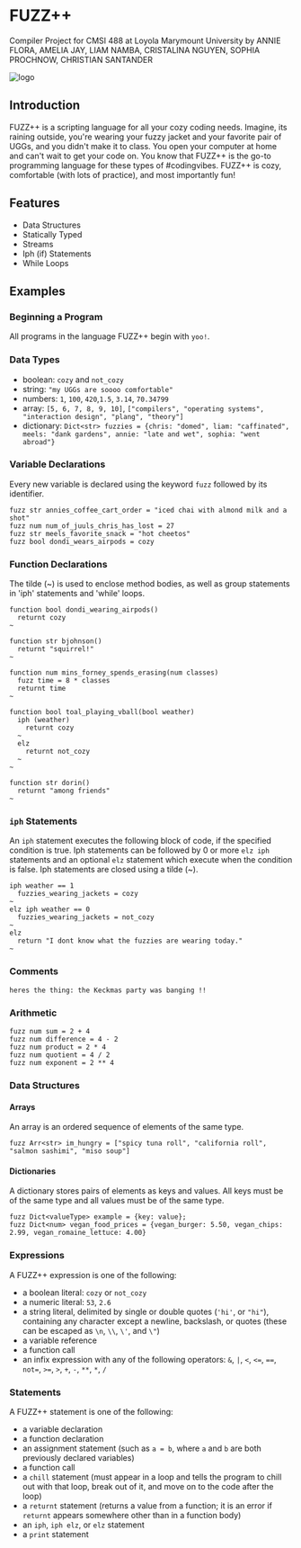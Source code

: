 # FUZZ++
Compiler Project for CMSI 488 at Loyola Marymount University by
ANNIE FLORA, AMELIA JAY, LIAM NAMBA, CRISTALINA NGUYEN, SOPHIA PROCHNOW, CHRISTIAN SANTANDER

![logo](https://user-images.githubusercontent.com/31746937/52384776-be8b2700-2a33-11e9-91c9-be75d5445533.jpeg)

## Introduction
FUZZ++ is a scripting language for all your cozy coding needs. Imagine, its raining outside, you're wearing your fuzzy jacket and your favorite pair of UGGs, and you didn't make it to class. You open your computer at home and can't wait to get your code on. You know that FUZZ++ is the go-to programming language for these types of #codingvibes. FUZZ++ is cozy, comfortable (with lots of practice), and most importantly fun!

## Features
- Data Structures
- Statically Typed
- Streams
- Iph (if) Statements
- While Loops

## Examples

### Beginning a Program
All programs in the language FUZZ++ begin with `yoo!`. 

### Data Types
- boolean: `cozy` and `not_cozy`
- string: `"my UGGs are soooo comfortable"`
- numbers: `1`, `100`, `420`,`1.5`, `3.14`, `70.34799`
- array: `[5, 6, 7, 8, 9, 10]`, `["compilers", "operating systems", "interaction design", "plang", "theory"]`
- dictionary: `Dict<str> fuzzies = {chris: "domed", liam: "caffinated", meels: "dank gardens", annie: "late and wet", sophia: "went abroad"}`

### Variable Declarations
Every new variable is declared using the keyword `fuzz` followed by its identifier.
```
fuzz str annies_coffee_cart_order = "iced chai with almond milk and a shot"
fuzz num num_of_juuls_chris_has_lost = 27
fuzz str meels_favorite_snack = "hot cheetos"
fuzz bool dondi_wears_airpods = cozy
```

### Function Declarations

The tilde (~) is used to enclose method bodies, as well as group statements in 'iph' statements and 'while' loops.

```
function bool dondi_wearing_airpods()
  returnt cozy
~

function str bjohnson()
  returnt "squirrel!"
~

function num mins_forney_spends_erasing(num classes)
  fuzz time = 8 * classes
  returnt time
~  

function bool toal_playing_vball(bool weather)
  iph (weather)
    returnt cozy
  ~    
  elz 
    returnt not_cozy
  ~
~

function str dorin()
  returnt "among friends"
~
```

### `iph` Statements
An `iph` statement executes the following block of code, if the specified condition is true. Iph statements can be followed by 0 or more `elz iph` statements and an optional `elz` statement which execute when the condition is false. Iph statements are closed using a tilde (~).

```
iph weather == 1
  fuzzies_wearing_jackets = cozy
~ 
elz iph weather == 0
  fuzzies_wearing_jackets = not_cozy
~
elz
  return "I dont know what the fuzzies are wearing today."
~

```

### Comments
```
heres the thing: the Keckmas party was banging !!

```

### Arithmetic
```
fuzz num sum = 2 + 4
fuzz num difference = 4 - 2
fuzz num product = 2 * 4
fuzz num quotient = 4 / 2
fuzz num exponent = 2 ** 4
```

### Data Structures
#### Arrays
An array is an ordered sequence of elements of the same type.
```
fuzz Arr<str> im_hungry = ["spicy tuna roll", "california roll", "salmon sashimi", "miso soup"]
```

#### Dictionaries
A dictionary stores pairs of elements as keys and values. All keys must be of the same type and all values must be of the same type.
```
fuzz Dict<valueType> example = {key: value};
fuzz Dict<num> vegan_food_prices = {vegan_burger: 5.50, vegan_chips: 2.99, vegan_romaine_lettuce: 4.00}
```

### Expressions
A FUZZ++ expression is one of the following:
- a boolean literal: `cozy` or `not_cozy`
- a numeric literal: `53`, `2.6`
- a string literal, delimited by single or double quotes (`'hi'`, or `"hi"`), containing any character except a newline, backslash, or quotes (these can be escaped as `\n`, `\\`, `\'`, and `\"`)
- a variable reference
- a function call
- an infix expression with any of the following operators: `&`, `|`, `<`, `<=`, `==`, `not=`, `>=`, `>`, `+`, `-`, `**`, `*`, `/`

### Statements
A FUZZ++ statement is one of the following:
- a variable declaration
- a function declaration
- an assignment statement (such as `a = b`, where `a` and `b` are both previously declared variables)
- a function call
- a `chill` statement (must appear in a loop and tells the program to chill out with that loop, break out of it, and move on to the code after the loop)
- a `returnt` statement (returns a value from a function; it is an error if `returnt` appears somewhere other than in a function body)
- an `iph`, `iph elz`, or `elz` statement
- a `print` statement

